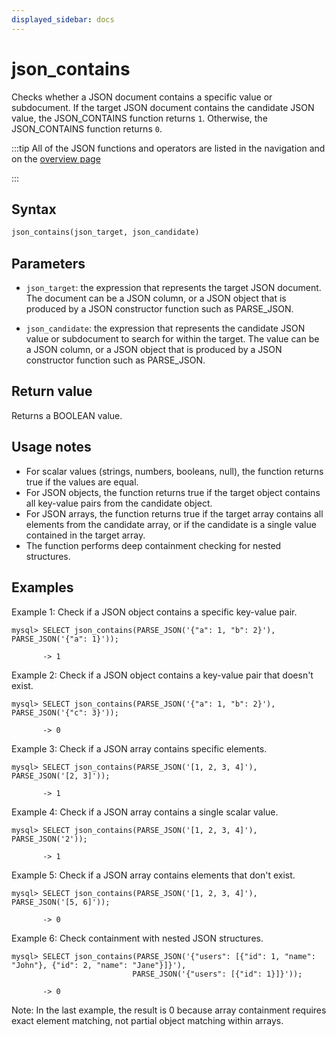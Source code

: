 ```yaml
---
displayed_sidebar: docs
---
```


# json_contains

Checks whether a JSON document contains a specific value or subdocument. If the target JSON document contains the candidate JSON value, the JSON_CONTAINS function returns `1`. Otherwise, the JSON_CONTAINS function returns `0`.

:::tip
All of the JSON functions and operators are listed in the navigation and on the [overview page](../overview-of-json-functions-and-operators.md)

:::

## Syntax

```Haskell
json_contains(json_target, json_candidate)
```

## Parameters

- `json_target`: the expression that represents the target JSON document. The document can be a JSON column, or a JSON object that is produced by a JSON constructor function such as PARSE_JSON.

- `json_candidate`: the expression that represents the candidate JSON value or subdocument to search for within the target. The value can be a JSON column, or a JSON object that is produced by a JSON constructor function such as PARSE_JSON.

## Return value

Returns a BOOLEAN value.

## Usage notes

- For scalar values (strings, numbers, booleans, null), the function returns true if the values are equal.
- For JSON objects, the function returns true if the target object contains all key-value pairs from the candidate object.
- For JSON arrays, the function returns true if the target array contains all elements from the candidate array, or if the candidate is a single value contained in the target array.
- The function performs deep containment checking for nested structures.

## Examples

Example 1: Check if a JSON object contains a specific key-value pair.

```plaintext
mysql> SELECT json_contains(PARSE_JSON('{"a": 1, "b": 2}'), PARSE_JSON('{"a": 1}'));

       -> 1
```

Example 2: Check if a JSON object contains a key-value pair that doesn't exist.

```plaintext
mysql> SELECT json_contains(PARSE_JSON('{"a": 1, "b": 2}'), PARSE_JSON('{"c": 3}'));

       -> 0
```

Example 3: Check if a JSON array contains specific elements.

```plaintext
mysql> SELECT json_contains(PARSE_JSON('[1, 2, 3, 4]'), PARSE_JSON('[2, 3]'));

       -> 1
```

Example 4: Check if a JSON array contains a single scalar value.

```plaintext
mysql> SELECT json_contains(PARSE_JSON('[1, 2, 3, 4]'), PARSE_JSON('2'));

       -> 1
```

Example 5: Check if a JSON array contains elements that don't exist.

```plaintext
mysql> SELECT json_contains(PARSE_JSON('[1, 2, 3, 4]'), PARSE_JSON('[5, 6]'));

       -> 0
```

Example 6: Check containment with nested JSON structures.

```plaintext
mysql> SELECT json_contains(PARSE_JSON('{"users": [{"id": 1, "name": "John"}, {"id": 2, "name": "Jane"}]}'), 
                           PARSE_JSON('{"users": [{"id": 1}]}'));

       -> 0
```

Note: In the last example, the result is 0 because array containment requires exact element matching, not partial object matching within arrays.